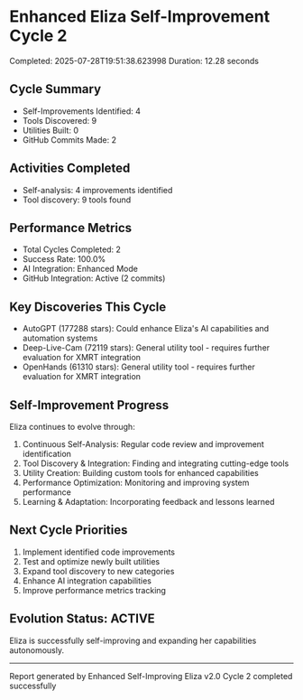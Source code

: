 # Enhanced Eliza Self-Improvement Cycle 2
Completed: 2025-07-28T19:51:38.623998
Duration: 12.28 seconds

## Cycle Summary
- Self-Improvements Identified: 4
- Tools Discovered: 9
- Utilities Built: 0
- GitHub Commits Made: 2

## Activities Completed
- Self-analysis: 4 improvements identified
- Tool discovery: 9 tools found

## Performance Metrics
- Total Cycles Completed: 2
- Success Rate: 100.0%
- AI Integration: Enhanced Mode
- GitHub Integration: Active (2 commits)

## Key Discoveries This Cycle
- AutoGPT (177288 stars): Could enhance Eliza's AI capabilities and automation systems
- Deep-Live-Cam (72119 stars): General utility tool - requires further evaluation for XMRT integration
- OpenHands (61310 stars): General utility tool - requires further evaluation for XMRT integration

## Self-Improvement Progress
Eliza continues to evolve through:
1. Continuous Self-Analysis: Regular code review and improvement identification
2. Tool Discovery & Integration: Finding and integrating cutting-edge tools
3. Utility Creation: Building custom tools for enhanced capabilities
4. Performance Optimization: Monitoring and improving system performance
5. Learning & Adaptation: Incorporating feedback and lessons learned

## Next Cycle Priorities
1. Implement identified code improvements
2. Test and optimize newly built utilities
3. Expand tool discovery to new categories
4. Enhance AI integration capabilities
5. Improve performance metrics tracking

## Evolution Status: ACTIVE
Eliza is successfully self-improving and expanding her capabilities autonomously.

---
Report generated by Enhanced Self-Improving Eliza v2.0
Cycle 2 completed successfully
